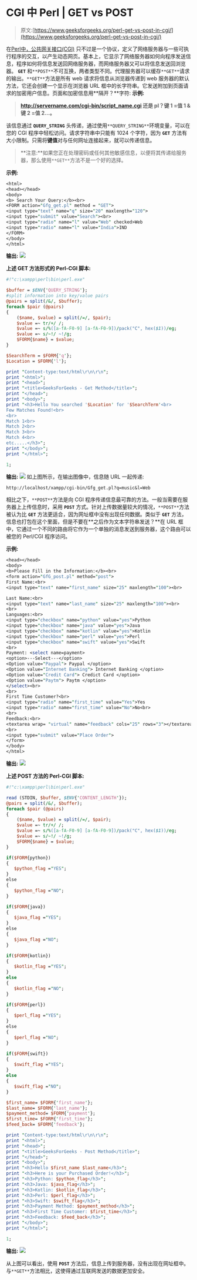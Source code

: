# CGI 中 Perl | GET vs POST

> 原文:[https://www.geeksforgeeks.org/perl-get-vs-post-in-cgi/](https://www.geeksforgeeks.org/perl-get-vs-post-in-cgi/)

在[Perl](https://www.geeksforgeeks.org/introduction-to-perl/)[中，公共网关接口(CGI)](https://www.geeksforgeeks.org/perl-cgi-programming/) 只不过是一个协议，定义了网络服务器与一些可执行程序的交互，以产生动态网页。基本上，它显示了网络服务器如何向程序发送信息，程序如何将信息发送回网络服务器，而网络服务器又可以将信息发送回浏览器。
**`GET`** 和`**POST**`不可互换，两者类型不同。代理服务器可以缓存`**GET**`请求的输出。`**GET**`方法是所有 web 请求将信息从浏览器传递到 web 服务器的默认方法，它还会创建一个显示在浏览器 URL 框中的长字符串。它发送附加到页面请求的加密用户信息。页面和加密信息用**隔开？**字符:
**示例:**

> **http://servername.com/cgi-bin/script_name.cgi 还是 pl？键 1 =值 1 &键 2 =值 2…。**

该信息通过 **`QUERY_STRING`** 头传递，通过使用`**QUERY_STRING**`环境变量，可以在您的 CGI 程序中轻松访问。请求字符串中只能有 1024 个字符，因为 **`GET`** 方法有大小限制。只需将**键值**对与任何网址连接起来，就可以传递信息。

> **注意:**如果您正在处理密码或任何其他敏感信息，以便将其传递给服务器，那么使用`**GET**`方法不是一个好的选择。

**示例:**

```perl
<html>
<head></head>
<body>
<b> Search Your Query:</b><br>
<FORM action="Gfg_get.pl" method = "GET">
<input type="text" name="q" size="20" maxlength="120">
<input type="submit" value="Search"><br>
<input type="radio" name="l" value="Web" checked>Web
<input type="radio" name="l" value="India">IND
</FORM>
</body>
</html>
```

**输出:**
![](img/95dd73ffb870485f327a14ab81402dcd.png)

**上述 GET 方法形式的 Perl-CGI 脚本:**

```perl
#!"c:\xampp\perl\bin\perl.exe"

$buffer = $ENV{'QUERY_STRING'};
#split information into key/value pairs
@pairs = split(/&/, $buffer);
foreach $pair (@pairs) 
{
    ($name, $value) = split(/=/, $pair);
    $value =~ tr/+/ /;
    $value =~ s/%([a-fA-F0-9] [a-fA-F0-9])/pack("C", hex($1))/eg;
    $value =~ s/~!/ ~!/g;
    $FORM{$name} = $value;
}

$SearchTerm = $FORM{'q'};
$Location = $FORM{'l'};

print "Content-type:text/html\r\n\r\n";
print "<html>";
print "<head>";
print "<title>GeeksForGeeks - Get Method</title>";
print "</head>";
print "<body>";
print "<h3>Hello You searched '$Location' for '$SearchTerm'<br>
Few Matches Found!<br>
<br>
Match 1<br>
Match 2<br>
Match 3<br>
Match 4<br>
etc.....</h3>";
print "</body>";
print "</html>";

1;
```

**输出:**
![](img/58a204e82685e1c9313819496292dc3c.png)
如上图所示，在输出图像中，信息随 URL 一起传递:

```perl
http://localhost/xampp/cgi-bin/Gfg_get.pl?q=music&l=Web
```

相比之下，`**POST**`方法是向 CGI 程序传递信息最可靠的方法。一般当需要在服务器上上传信息时，采用 **`POST`** 方式。针对上传数据量较大的情况，`**POST**`方法被认为比 **`GET`** 方法更适合，因为网址框中没有出现任何数据。类似于 **`GET`** 方法，信息也打包在这个里面，但是不要在**之后作为文本字符串发送？**在 URL 框中，它通过一个不同的路由将它作为一个单独的消息发送到服务器，这个路由可以被您的 Perl/CGI 程序访问。

**示例:**

```perl
<head></head>
<body>
<b>Please Fill in the Information:</b><br>
<form action="GfG_post.pl" method="post">
First Name:<br>
<input type="text" name="first_name" size="25" maxlength="100"><br>

Last Name:<br>
<input type="text" name="last_name" size="25" maxlength="100"><br>
<br>
Languages:<br>
<input type="checkbox" name="python" value="yes">Python
<input type="checkbox" name="java" value="yes">Java
<input type="checkbox" name="kotlin" value="yes">Kotlin
<input type="checkbox" name="perl" value="yes">Perl
<input type="checkbox" name="swift" value="yes">Swift
<br>
Payment: <select name=payment>
<option>---Select---</option>
<Option value="Paypal"> Paypal </option>
<Option value="Internet Banking"> Internet Banking </option>
<Option value="Credit Card"> Credict Card </option>
<Option value="Paytm"> Paytm </option>
</select><br>
<br>
First Time Customer?<br>
<input type="radio" name="first_time" value="Yes">Yes
<input type="radio" name="first_time" value="No">No<br>
<br>
Feedback:<br>
<textarea wrap= "virtual" name="feedback" cols="25" rows="3"></textarea><br>
<br>
<input type="submit" value="Place Order">
</form>
</body>
</html>
```

**输出:**
![](img/feebdf2c201974a2569429c5eae8989d.png)

**上述 POST 方法的 Perl-CGI 脚本:**

```perl
#!"c:\xampp\perl\bin\perl.exe"

read (STDIN, $buffer, $ENV{'CONTENT_LENGTH'});
@pairs = split(/&/, $buffer);
foreach $pair (@pairs) 
{
    ($name, $value) = split(/=/, $pair);
    $value =~ tr/+/ /;
    $value =~ s/%([a-fA-F0-9] [a-fA-F0-9])/pack("C", hex($1))/eg;
    $value =~ s/~!/ ~!/g;
    $FORM{$name} = $value;
}

if($FORM{python}) 
{
   $python_flag ="YES";
} 
else 
{
   $python_flag ="NO";
}

if($FORM{java}) 
{
   $java_flag ="YES";
}
else 
{
   $java_flag ="NO";
}

if($FORM{kotlin})
{
   $kotlin_flag ="YES";
} 
else
{
   $kotlin_flag ="NO";
}

if($FORM{perl}) 
{
   $perl_flag ="YES";
} 
else 
{
   $perl_flag ="NO";
}

if($FORM{swift}) 
{
   $swift_flag ="YES";
} 
else
{
   $swift_flag ="NO";
}

$first_name= $FORM{'first_name'};
$last_name= $FORM{'last_name'};
$payment_method= $FORM{'payment'};
$first_time= $FORM{'first_time'};
$feed_back= $FORM{'feedback'};

print "Content-type:text/html\r\n\r\n";
print "<html>";
print "<head>";
print "<title>GeeksForGeeks - Post Method</title>";
print "</head>";
print "<body>";
print "<h3>Hello $first_name $last_name</h3>";
print "<h3>Here is your Purchased Order!</h3>";
print "<h3>Python: $python_flag</h3>";
print "<h3>Java: $java_flag</h3>";
print "<h3>Kotlin: $kotlin_flag</h3>";
print "<h3>Perl: $perl_flag</h3>";
print "<h3>Swift: $swift_flag</h3>";
print "<h3>Payment Method: $payment_method</h3>";
print "<h3>First Time Customer: $first_time</h3>";
print "<h3>Feedback: $feed_back</h3>";
print "</body>";
print "</html>";

1;
```

**输出:**
![](img/d0f557c97f2bd85d9ad980c46433946f.png)

从上图可以看出，使用 **`POST`** 方法后，信息上传到服务器，没有出现在网址框中。与`**GET**`方法相比，这使得通过互联网发送的数据更加安全。